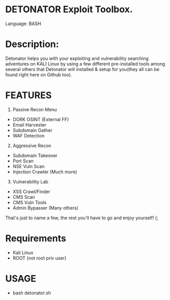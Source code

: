 # DETONATOR Exploit Toolbox.
Language: BASH

# Description:
Detonator helps you with your exploiting and vulnerability searching adventures on KALI Linux by using a few different pre-installed tools among several others that Detonator will installed & setup for you(they all can be found right here on Github too). 

# FEATURES
1) Passive Recon Menu
- DORK OSINT (External FF)
- Email Harvester
- Subdomain Gather
- WAF Detection

2) Aggressive Recon
- Subdomain Takeover
- Port Scan
- NSE Vuln Scan
- Injection Crawler 
(Much more)

3) Vulnerability Lab
- XSS Crawl/Finder
- CMS Scan
- CMS Vuln Tools
- Admin Bypasser
(Many others)

That's just to name a few, the rest you'll have to go and enjoy yourself! (;

# Requirements
- Kali Linux
- ROOT (not root priv user)

# USAGE
- bash detonator.sh
